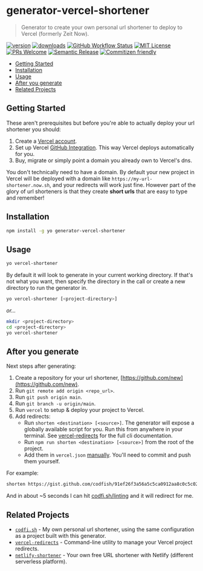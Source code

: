 # generator-vercel-shortener

> Generator to create your own personal url shortener to deploy to Vercel (formerly Zeit Now).

[![version][version-badge]][package] [![downloads][downloads-badge]][npmcharts]
[![GitHub Workflow Status][actions-badge]][actions-badge] [![MIT License][license-badge]][license]
[![PRs Welcome][prs-badge]][prs] [![Semantic Release][semantic-release-badge]][semantic-release]
[![Commitizen friendly][commitizen-badge]][commitizen]

<!-- START doctoc generated TOC please keep comment here to allow auto update -->
<!-- DON'T EDIT THIS SECTION, INSTEAD RE-RUN doctoc TO UPDATE -->

- [Getting Started](#getting-started)
- [Installation](#installation)
- [Usage](#usage)
- [After you generate](#after-you-generate)
- [Related Projects](#related-projects)

<!-- END doctoc generated TOC please keep comment here to allow auto update -->

## Getting Started

These aren't prerequisites but before you're able to actually deploy your url shortener you should:

1. Create a [Vercel account](https://vercel.com/signup).
1. Set up Vercel
   [GitHub Integration](https://vercel.com/docs/v2/git-integrations/vercel-for-github). This way
   Vercel deploys automatically for you.
1. Buy, migrate or simply point a domain you already own to Vercel's dns.

You don't technically need to have a domain. By default your new project in Vercel will be deployed
with a domain like `https://my-url-shortener.now.sh`, and your redirects will work just fine.
However part of the glory of url shorteners is that they create **short urls** that are easy to type
and remember!

## Installation

```sh
npm install -g yo generator-vercel-shortener
```

## Usage

```sh
yo vercel-shortener
```

By default it will look to generate in your current working directory. If that's not what you want,
then specify the directory in the call or create a new directory to run the generator in.

```sh
yo vercel-shortener [<project-directory>]
```

_or..._

```sh
mkdir <project-directory>
cd <project-directory>
yo vercel-shortener
```

## After you generate

Next steps after generating:

1. Create a repository for your url shortener, [https://github.com/new](https://github.com/new).
1. Run `git remote add origin <repo_url>`.
1. Run `git push origin main`.
1. Run `git branch -u origin/main`.
1. Run `vercel` to setup & deploy your project to Vercel.
1. Add redirects:
   - Run `shorten <destination> [<source>]`. The generator will expose a globally available script
     for you. Run this from anywhere in your terminal. See
     [vercel-redirects](https://github.com/codfish/vercel-redirects) for the full cli documentation.
   - Run `npm run shorten <destination> [<source>]` from the root of the project.
   - Add them in `vercel.json` [manually](https://vercel.com/docs/configuration#project/redirects).
     You'll need to commit and push them yourself.

For example:

```sh
shorten https://gist.github.com/codfish/91ef26f3a56a5c5ca0912aa8c0c5c020 /linting
```

And in about ~5 seconds I can hit [codfi.sh/linting](https://codfi.sh/linting) and it will redirect
for me.

## Related Projects

- [`codfi.sh`](https://github.com/codfish/codfi.sh) - My own personal url shortener, using the same
  configuration as a project built with this generator.
- [`vercel-redirects`](https://github.com/codfish/vercel-redirects) - Command-line utility to manage
  your Vercel project redirects.
- [`netlify-shortener`](https://github.com/kentcdodds/netlify-shortener) - Your own free URL
  shortener with Netlify (different serverless platform).

[npm]: https://www.npmjs.com/
[node]: https://nodejs.org
[semantic-release]: https://github.com/semantic-release/semantic-release
[semantic-release-badge]:
  https://img.shields.io/badge/%20%20%F0%9F%93%A6%F0%9F%9A%80-semantic--release-e10079.svg?style=flat-square
[prs]: http://makeapullrequest.com
[prs-badge]: https://img.shields.io/badge/PRs-welcome-brightgreen.svg?style=flat-square
[commitizen]: http://commitizen.github.io/cz-cli/
[commitizen-badge]:
  https://img.shields.io/badge/commitizen-friendly-brightgreen.svg?style=flat-square
[npmcharts]: http://npmcharts.com/compare/generator-vercel-shortener
[version-badge]: https://img.shields.io/npm/v/generator-vercel-shortener.svg?style=flat-square
[package]: https://www.npmjs.com/package/generator-vercel-shortener
[downloads-badge]: https://img.shields.io/npm/dm/generator-vercel-shortener.svg?style=flat-square
[license-badge]: https://img.shields.io/npm/l/generator-vercel-shortener.svg?style=flat-square
[license]: https://github.com/codfish/generator-vercel-shortener/blob/main/LICENSE
[actions]: https://github.com/codfish/generator-vercel-shortener/actions
[actions-badge]:
  https://img.shields.io/github/workflow/status/codfish/generator-vercel-shortener/Release/main?style=flat-square
